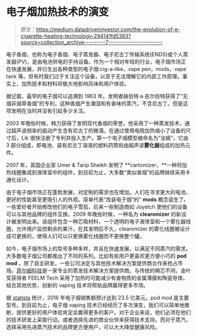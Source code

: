 # 电子烟加热技术的演变

> 原文：<https://medium.datadriveninvestor.com/the-evolution-of-e-cigarette-heating-technology-294141fd5393?source=collection_archive---------7----------------------->

电子香烟，也称为电子香烟、电子蒸发器、电子尼古丁传输系统(ENDS)或个人蒸发器(PV)，是由电池供电的手持设备。作为一个相对年轻的行业，电子烟市场正在快速发展，并衍生出各种类型的电子烟:cig-a-like，vape pen，mods，vape tank 等。但有时我们过于关注这个设备，以至于无法理解它的内部工作原理。事实上，加热技术和材料将极大地影响风味和用户体验。

据记载，最早的电子烟可以追溯到 1963 年。发明者赫伯特·a·吉尔伯特获得了“无烟非烟草香烟”的专利，这种香烟产生潮湿和有香味的蒸汽，不含尼古丁。但是这项发明在当时并没有引起多少关注。

2003 年晚些时候，韩力获得了发明现代香烟的荣誉。他采用了一种蒸发技术，通过超声波频率的振动产生含有尼古丁的微滴。在通过使用电阻加热缩小了设备的尺寸后，Lik 很快注册了专利并投入生产。第一个电子烟模型被命名为“汝嫣”，它由 3 部分组成，即电池、装有尼古丁溶液的塑料药筒和由超声波**雾化器**组成的加热元件。

2007 年，英国企业家 Umer & Tarip Sheikh 发明了 **cartomizer，**一种将加热线圈集成到液体室中的组件。到目前为止，大多数“类似香烟”的品牌继续采用卡通化设计。

由于电子烟市场正在蓬勃发展，对定制的需求也在增加。人们在寻求更大的电池、更好的性能甚至更吸引人的外观。简单代表“改装电子烟”的“ **mods** 概念诞生了。一些爱好者开始修改他们的电子雪茄，后来一些制造商如 Joyetch 使他们的设备可以与其他品牌的组件互换。2009 年晚些时候，一种名为 **clearomizer** 的新设计被发明出来。该组件包含一种芯吸材料，一个透明的电子液体室和一个雾化器线圈，允许用户监控剩余的果汁。在其发明后不久，clearomizer 的雾化线圈被设计成可更换的，使得人们可以只更换雾化线圈而不更换整个罐。

如今，电子烟市场上的型号多种多样，并且在快速发展，以满足不同蒸汽的需求。大多数电子烟公司都推出了不同的系列。比如有些用户更喜欢更方便小巧的 **pod mod** 。除了自主研发，一些公司决定与其他技术解决方案提供商合作来抢占市场。[菲尔姆科技](http://www.feelmtech.com/)是一家专业的蒸发技术解决方案提供商。与传统的棉芯不同，金叶奖获得者 FEELM Tech 采用了加热时可能减少有害物质的金属薄膜和陶瓷导体。结合其他优势，创新的 vaping 技术将帮助品牌赢得更多市场。

据 [statista](https://www.statista.com/statistics/285143/us-e-cigarettes-dollar-sales/) 统计，2016 年电子烟销售额预计达到 23.5 亿美元。pod mod 是主要型号。到目前为止，电子烟 vaping 技术已经经历了多次演变，我们可以简单地推断，提供更好的用户体验肯定会赢得更多的客户。对于企业来说，他们必须在他们的技术研发上采取行动，或者选择先进的商业伙伴来获得技术支持。而对于蒸汽，选择采用先进蒸汽技术的品牌更方便用户，可以大大降低健康风险。